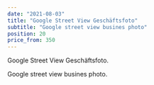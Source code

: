 ```yaml
---
date: "2021-08-03"
title: "Google Street View Geschäftsfoto"
subtitle: "Google street view busines photo"
position: 20
price_from: 350
---
```


Google Street View Geschäftsfoto.

Google street view busines photo.
